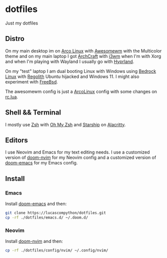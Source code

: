 # dotfiles

Just my dotfiles

## Distro

On my main desktop im on [Arco Linux](https://arcolinux.com) with [Awesomewm](https://awesomewm.org) with the Multicolor theme and on my main laptop I got [ArchCraft](https://archcraft.io) with [i3wm](https://i3wm.org) when I'm with Xorg and when I'm playing with Wayland I usually go with [Hyprland](https://hyprland.org).  

On my "test" laptop I am dual booting Linux with Windows using [Bedrock Linux](https://bedrocklinux.org) with [Regolith](https://regolith-desktop.com) Ubuntu hijacked and Windows 11. I might also experiment with [FreeBsd](https://www.freebsd.org).

The awesomewm config is just a [ArcoLinux](https://github.com/arcolinux/arcolinux-awesome) config with some changes on [rc.lua](awesome/rc.lua).

## Shell && Terminal

I mostly use [Zsh](https://www.zsh.org) with [Oh My Zsh](https://ohmyz.sh) and [Starship](https://starship.rs) on [Alacritty](https://github.com/alacritty/alacritty).

## Editors

I use Neovim and Emacs for my text editing needs. I use a customized version of [doom-nvim](https://github.com/doom-neovim/doom-nvim) for my Neovim config and a customized version of [doom-emacs](https://github.com/doomemacs/doomemacs) for my Emacs config.

## Install

### Emacs

Install [doom-emacs](https://github.com/doomemacs/doomemacs#install) and then:

```bash
git clone https://lucascompython/dotfiles.git
cp -rf ./dotfiles/emacs.d/ ~/.doom.d/
```

### Neovim

Install [doom-nvim](https://github.com/doom-neovim/doom-nvim#install) and then:

```bash
cp -rf ./dotfiles/config/nvim/ ~/.config/nvim/
```
